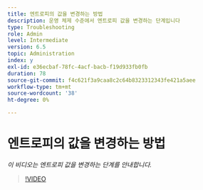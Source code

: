 ```yaml
---
title: 엔트로피의 값을 변경하는 방법
description: 운영 체제 수준에서 엔트로피 값을 변경하는 단계입니다
type: Troubleshooting
role: Admin
level: Intermediate
version: 6.5
topic: Administration
index: y
exl-id: e36ecbaf-78fc-4acf-bacb-f19d933fb0fb
duration: 78
source-git-commit: f4c621f3a9caa8c2c64b8323312343fe421a5aee
workflow-type: tm+mt
source-wordcount: '38'
ht-degree: 0%

---
```


# 엔트로피의 값을 변경하는 방법

*이 비디오는 엔트로피 값을 변경하는 단계를 안내합니다.*

>[!VIDEO](https://video.tv.adobe.com/v/335494?quality=12&learn=on)
